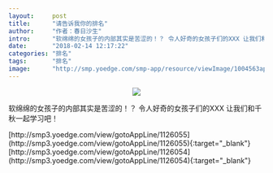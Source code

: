 ```yaml
---
layout:     post
title:      "请告诉我你的排名"
author:     "作者：春日沙生"
intro:      "软绵绵的女孩子的内部其实是苦涩的！？ 令人好奇的女孩子们的XXX 让我们和千秋一起学习吧！"
date:       "2018-02-14 12:17:22"
categories: "排名"
tags:       "排名"
image:      "http://smp.yoedge.com/smp-app/resource/viewImage/1004563appline.png"
---
```

<div style="text-align: center">
<p><img src="http://smp.yoedge.com/smp-app/resource/viewImage/1004563appline.png"/></p>
</div>
<p class="post-meta">
<span>软绵绵的女孩子的内部其实是苦涩的！？ 令人好奇的女孩子们的XXX 让我们和千秋一起学习吧！</span>
</p>
[http://smp3.yoedge.com/view/gotoAppLine/1126055](http://smp3.yoedge.com/view/gotoAppLine/1126055){:target="_blank"}
[http://smp3.yoedge.com/view/gotoAppLine/1126054](http://smp3.yoedge.com/view/gotoAppLine/1126054){:target="_blank"}


